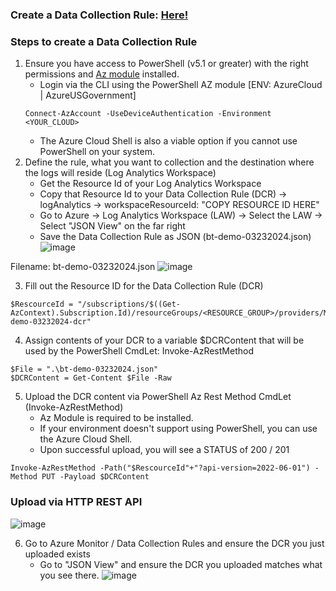 ### Create a Data Collection Rule: [Here!](https://learn.microsoft.com/en-us/rest/api/monitor/data-collection-rules/create?view=rest-monitor-2022-06-01&tabs=HTTP)

### Steps to create a Data Collection Rule
1. Ensure you have access to PowerShell (v5.1 or greater) with the right permissions and [Az module](https://learn.microsoft.com/en-us/powershell/azure/install-azure-powershell?view=azps-11.4.0) installed.
   * Login via the CLI using the PowerShell AZ module [ENV: AzureCloud <default> | AzureUSGovernment]
   ```console
   Connect-AzAccount -UseDeviceAuthentication -Environment <YOUR_CLOUD>
   ```
   * The Azure Cloud Shell is also a viable option if you cannot use PowerShell on your system.
3. Define the rule, what you want to collection and the destination where the logs will reside (Log Analytics Workspace)
   * Get the Resource Id of your Log Analytics Workspace
   * Copy that Resource Id to your Data Collection Rule (DCR) -> logAnalytics -> workspaceResourceId: "COPY RESOURCE ID HERE"
   * Go to Azure -> Log Analytics Workspace (LAW) -> Select the LAW -> Select "JSON View" on the far right
   * Save the Data Collection Rule as JSON (bt-demo-03232024.json)
![image](https://github.com/dcodev1702/azure_ama_logging/assets/32214072/bf041a64-b087-4551-972a-746e52db5136)

Filename: bt-demo-03232024.json
![image](https://github.com/dcodev1702/azure_ama_logging/assets/32214072/6502200a-f09f-494a-820d-9be6bb890db8)

3. Fill out the Resource ID for the Data Collection Rule (DCR)
```console
$RescourceId = "/subscriptions/$((Get-AzContext).Subscription.Id)/resourceGroups/<RESOURCE_GROUP>/providers/Microsoft.Insights/dataCollectionRules/bt-demo-03232024-dcr"
```
4. Assign contents of your DCR to a variable $DCRContent that will be used by the PowerShell CmdLet: Invoke-AzRestMethod
```console
$File = ".\bt-demo-03232024.json"
$DCRContent = Get-Content $File -Raw
```
5. Upload the DCR content via PowerShell Az Rest Method CmdLet (Invoke-AzRestMethod)
   * Az Module is required to be installed.
   * If your environment doesn't support using PowerShell, you can use the Azure Cloud Shell.
   * Upon successful upload, you will see a STATUS of 200 / 201
```console
Invoke-AzRestMethod -Path("$RescourceId"+"?api-version=2022-06-01") -Method PUT -Payload $DCRContent
```
### Upload via HTTP REST API
![image](https://github.com/dcodev1702/azure_ama_logging/assets/32214072/ff1f01ea-5654-4267-bac2-58977729f1c5)

6. Go to Azure Monitor / Data Collection Rules and ensure the DCR you just uploaded exists
   * Go to "JSON View" and ensure the DCR you uploaded matches what you see there.
   ![image](https://github.com/dcodev1702/azure_ama_logging/assets/32214072/6f366e42-ebaa-42f4-8cfe-74a942fede79)



